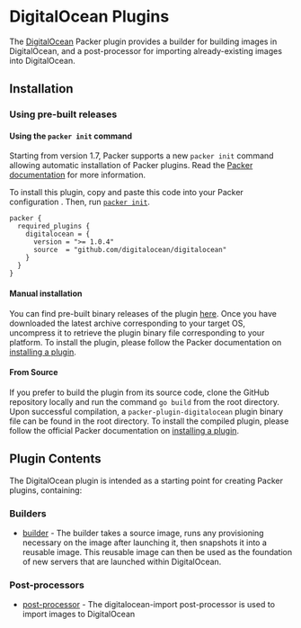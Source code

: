 # DigitalOcean Plugins

The [DigitalOcean](https://www.digitalocean.com/) Packer plugin provides a builder for building images in
DigitalOcean, and a post-processor for importing already-existing images into
DigitalOcean.

## Installation

### Using pre-built releases

#### Using the `packer init` command

Starting from version 1.7, Packer supports a new `packer init` command allowing
automatic installation of Packer plugins. Read the
[Packer documentation](https://www.packer.io/docs/commands/init) for more information.

To install this plugin, copy and paste this code into your Packer configuration .
Then, run [`packer init`](https://www.packer.io/docs/commands/init).

```hcl
packer {
  required_plugins {
    digitalocean = {
      version = ">= 1.0.4"
      source  = "github.com/digitalocean/digitalocean"
    }
  }
}
```

#### Manual installation

You can find pre-built binary releases of the plugin [here](https://github.com/digitalocean/packer-plugin-digitalocean/releases).
Once you have downloaded the latest archive corresponding to your target OS,
uncompress it to retrieve the plugin binary file corresponding to your platform.
To install the plugin, please follow the Packer documentation on
[installing a plugin](https://www.packer.io/docs/extending/plugins/#installing-plugins).


#### From Source

If you prefer to build the plugin from its source code, clone the GitHub
repository locally and run the command `go build` from the root
directory. Upon successful compilation, a `packer-plugin-digitalocean` plugin
binary file can be found in the root directory.
To install the compiled plugin, please follow the official Packer documentation
on [installing a plugin](https://www.packer.io/docs/extending/plugins/#installing-plugins).


## Plugin Contents

The DigitalOcean plugin is intended as a starting point for creating Packer plugins, containing:

### Builders

- [builder](/docs/builders/digitalocean.mdx) - The builder takes a source image, runs any provisioning necessary on the image after launching it, then snapshots it into a reusable image. This reusable image can then be used as the foundation of new servers that are launched within DigitalOcean.

### Post-processors

- [post-processor](/docs/post-processors/digitalocean-import.mdx) - The digitalocean-import post-processor is used to import images to DigitalOcean

